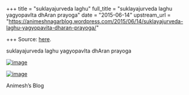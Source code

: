 +++
title = "suklayajurveda laghu"
full_title = "suklayajurveda laghu yagyopavIta dhAran prayoga"
date = "2015-06-14"
upstream_url = "https://animeshnagarblog.wordpress.com/2015/06/14/suklayajurveda-laghu-yagyopavita-dharan-prayoga/"

+++
Source: [here](https://animeshnagarblog.wordpress.com/2015/06/14/suklayajurveda-laghu-yagyopavita-dharan-prayoga/).

suklayajurveda laghu yagyopavIta dhAran prayoga

[![image](https://animeshnagarblog.files.wordpress.com/2015/06/wpid-img_20150615_0159141.jpg?w=700 "IMG_20150615_015914.JPG")](https://animeshnagarblog.files.wordpress.com/2015/06/wpid-img_20150615_0159141.jpg)

[![image](https://animeshnagarblog.files.wordpress.com/2015/06/wpid-img_20150615_015938.jpg?w=700 "IMG_20150615_015938.JPG")](https://animeshnagarblog.files.wordpress.com/2015/06/wpid-img_20150615_015938.jpg)

Animesh’s Blog
